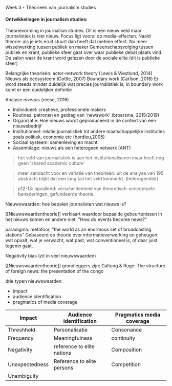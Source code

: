 Week 3 - Theorieën van journalism studies

#### Ontwikkelingen in journalism studies:

Theorievorming in journalism studies:
Dit is een nieuw veld maar journalistiek is niet nieuw. Focus ligt vooral op media-effecten.
Naald theorie: als je iets eruit stuurt dan heeft dat meteen effect.
Nu meer wisselwerking tussen publiek en maker
Gemeenschapsvolging tussen publiek en krant, publieke sfeer gaat over waar publieke debat plaats vind. De salon waar de krant word gelezen door de sociale elite (dit is publieke sfeer)


Belangrijke theorieën:
actor-network theory (Lewis & Westlund, 2014)
Nieuws als ecosysteem (Cottle, 2007)
Boundary work (Carlson, 2016)
	Er word steeds minder duidelijk wat precies journalistiek is, in boundary work komt er een duidelijker definitie

Analyse niveaus (reese, 2016)
- Individueel: creatieve, professionele makers 
- Routines: patronen en gedrag van 'newswork' (broersma, 2015/2019)
- Organizatie: Hoe nieuws wordt geproduceerd in de context van een nieuwsbedrijf
- Institutioneel: relatie journalistiek tot andere maatschappelijke instituties zoals politiek, economie etc (bordieu,2005)
- Sociaal systeem: samenleving en macht
- Assemblage: nieuws als een heterogeen netwerk (ANT)

>het veld van journalistiek is aan het institutionaliseren maar heeft nog geen 'shared academic culture'

> meer aandacht voor en variatie van theorieën: uit de analyse van 195 abstracts blijkt dat een long tail het veld kenmerkt. (heterogeniteit)

> p12-13: opvallend: verscheidenheid van theoretisch-ocnceptuele benaderingen, gefundeerde theorie.


Nieuwswaarden: hoe bepalen journalisten wat nieuws is?

[[Nieuwswaardentheorie]] verklaart waardoor bepaalde gebeurtenissen in het nieuws komen en andere niet. "How do events become news?"

paradigma: metafoor, "the world as an enormous set of broadcasting stations"
Gebaseerd op theorie over informatieverwerking en geheugen: wat opvalt, wat je verwacht, wat past, wat conventioneel is, of daar juist tegenin gaat.

Negativity bias (zit in veel nieuwswaarden)

[[Nieuwswaardentheorie]] grondleggers zijn: Galtung & Ruge: The structure of foreign news: the presentation of the congo

drie typen nieuwswaarden:
- impact 
- audience identification
- pragmatics of media coverage

| Impact         | Audience identification    | Pragmatics media coverage |
| -------------- | -------------------------- | ------------------------- |
| Threshhold     | Personalisatie             | Consonance                |
| Frequency      | Meaningfulness             | continuity                |
| Negativity     | reference to elite nations | Composition               |
| Unexpectedness | Reference to elite persons | Competition               |
| Unambiguity    |                            |                           |


